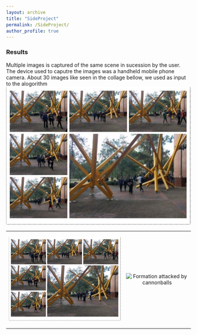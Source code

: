 ```yaml
---
layout: archive
title: "SideProject"
permalink: /SideProject/
author_profile: true
---
```

### Results
Multiple images is captured of the same scene in sucession by the user. The device used to caputre the images was a handheld mobile phone camera. About 30 images like seen in the collage bellow, we used as input to the alogorithm
![collage of crowded place](/images/collage_of_images.JPG)
<table style="border: none; border-collapse: collapse;" border="0" cellspacing="0" cellpadding="0" width="100%" align="center">
 <tr>
   <td>
    <p align="center">
    <img width=100% src="/images/collage_of_images.JPG" alt="Formation attacked by cannonballs"/>
    </p>
    </td>
     <td>
    <p align="center">
    <img width=50% src="https://en.wikipedia.org/wiki/Image#/media/File:Image_created_with_a_mobile_phone.png" alt="Formation attacked by cannonballs"/>
    </p>
    </td>
  </tr>
</table>
